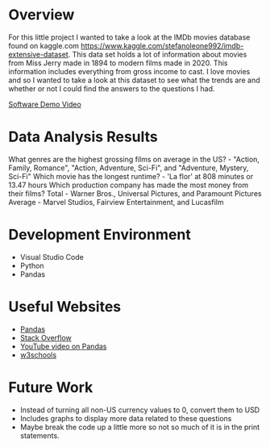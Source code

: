 # Overview

For this little project I wanted to take a look at the IMDb movies database found on kaggle.com https://www.kaggle.com/stefanoleone992/imdb-extensive-dataset. 
This data set holds a lot of information about movies from Miss Jerry made in 1894 to modern films made in 2020. This information includes everything from gross income
to cast. I love movies and so I wanted to take a look at this dataset to see what the trends are and whether or not I could find the answers to the questions I had.

[Software Demo Video](https://youtu.be/Z3FD3peJ_hw)

# Data Analysis Results

What genres are the highest grossing films on average in the US? - "Action, Family, Romance", "Action, Adventure, Sci-Fi", and "Adventure, Mystery, Sci-Fi"
Which movie has the longest runtime? - 'La flor' at 808 minutes or 13.47 hours
Which production company has made the most money from their films?
    Total - Warner Bros., Universal Pictures, and Paramount Pictures
    Average - Marvel Studios, Fairview Entertainment, and Lucasfilm

# Development Environment

* Visual Studio Code
* Python
* Pandas

# Useful Websites

* [Pandas](https://pandas.pydata.org/docs/)
* [Stack Overflow](https://stackoverflow.com/)
* [YouTube video on Pandas](https://www.youtube.com/watch?v=vmEHCJofslg&t=3028s&ab_channel=KeithGalli)
* [w3schools](https://www.w3schools.com/python/)


# Future Work

* Instead of turning all non-US currency values to 0, convert them to USD
* Includes graphs to display more data related to these questions
* Maybe break the code up a little more so not so much of it is in the print statements. 